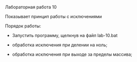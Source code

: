 Лабораторная работа 10

Показывает принцип работы с исключениями

Порядок работы:

- Запустить программу, щелкнув на файл lab-10.bat

- обработка исключения при делении на ноль;
- обработка исключения при выходе за пределы массива;
